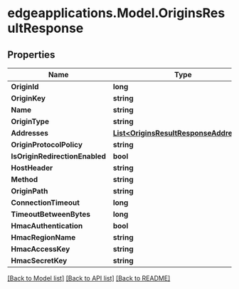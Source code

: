 # edgeapplications.Model.OriginsResultResponse

## Properties

Name | Type | Description | Notes
------------ | ------------- | ------------- | -------------
**OriginId** | **long** |  | 
**OriginKey** | **string** |  | 
**Name** | **string** |  | 
**OriginType** | **string** |  | 
**Addresses** | [**List&lt;OriginsResultResponseAddresses&gt;**](OriginsResultResponseAddresses.md) |  | 
**OriginProtocolPolicy** | **string** |  | 
**IsOriginRedirectionEnabled** | **bool** |  | 
**HostHeader** | **string** |  | 
**Method** | **string** |  | 
**OriginPath** | **string** |  | 
**ConnectionTimeout** | **long** |  | 
**TimeoutBetweenBytes** | **long** |  | 
**HmacAuthentication** | **bool** |  | 
**HmacRegionName** | **string** |  | 
**HmacAccessKey** | **string** |  | 
**HmacSecretKey** | **string** |  | 

[[Back to Model list]](../README.md#documentation-for-models) [[Back to API list]](../README.md#documentation-for-api-endpoints) [[Back to README]](../README.md)

